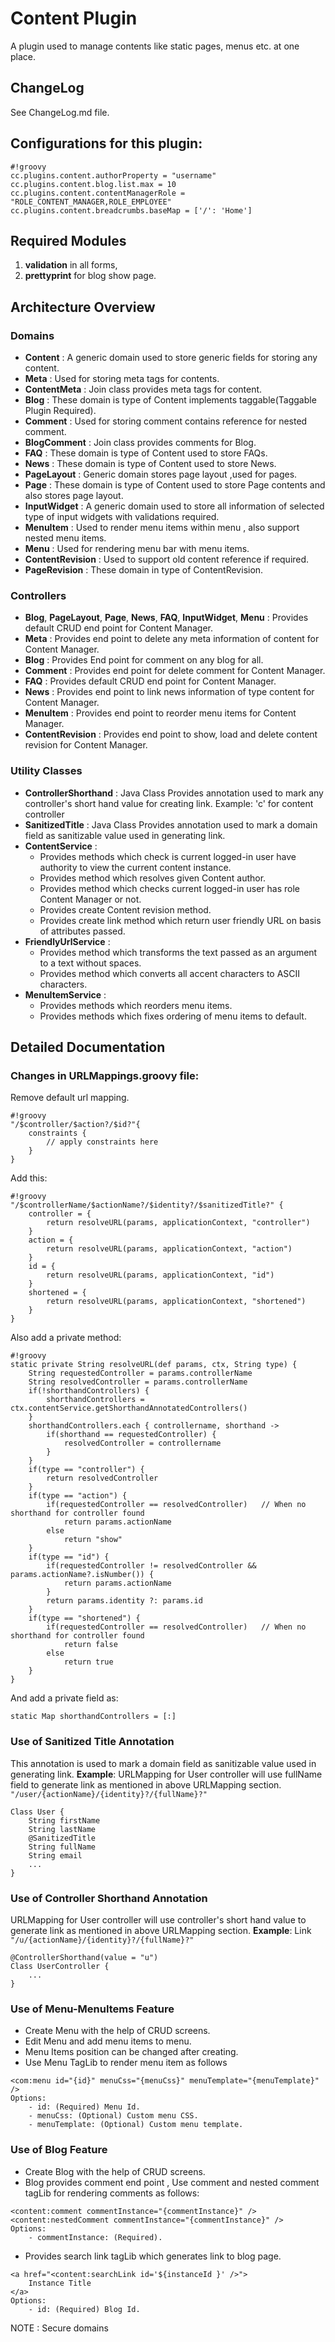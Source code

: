 # Content Plugin

A plugin used to manage contents like static pages, menus etc. at one place.

## ChangeLog

See ChangeLog.md file.

## Configurations for this plugin:

```
#!groovy
cc.plugins.content.authorProperty = "username"
cc.plugins.content.blog.list.max = 10
cc.plugins.content.contentManagerRole = "ROLE_CONTENT_MANAGER,ROLE_EMPLOYEE"
cc.plugins.content.breadcrumbs.baseMap = ['/': 'Home']
```

## Required Modules

1. **validation** in all forms,
2. **prettyprint** for blog show page.


## Architecture Overview

### Domains

- **Content** :
A generic domain used to store generic fields for storing any content.
- **Meta** : 
Used for storing meta tags for contents.
- **ContentMeta** : 
Join class provides meta tags for content.
- **Blog** : 
These domain is type of Content implements taggable(Taggable Plugin Required).
- **Comment** : 
Used for storing comment contains reference for nested comment.
- **BlogComment** : 
Join class provides comments for Blog.
- **FAQ** : 
These domain is type of Content used to store FAQs.
- **News** : 
These domain is type of Content used to store News.
- **PageLayout** : 
Generic domain stores page layout ,used for pages.
- **Page** : 
These domain is type of Content used to store Page contents and also stores page layout.
- **InputWidget** : 
A generic domain used to store all information of selected type of input widgets with validations required.
- **MenuItem** : 
Used to render menu items within menu , also support nested menu items.
- **Menu** : 
Used for rendering menu bar with menu items.
- **ContentRevision** : 
Used to support old content reference if required.
- **PageRevision** : 
These domain in type of ContentRevision.

### Controllers

- **Blog**, **PageLayout**, **Page**, **News**, **FAQ**, **InputWidget**, **Menu** : 
Provides default CRUD end point for Content Manager.
- **Meta** : 
Provides end point to delete any meta information of content for Content Manager.
- **Blog** : 
Provides End point for comment on any blog for all.
- **Comment** : 
Provides end point for delete comment for Content Manager.
- **FAQ** : 
Provides default CRUD end point for Content Manager.
- **News** : 
Provides end point to link news information of type content for Content Manager.
- **MenuItem** : 
Provides end point to reorder menu items for Content Manager.
- **ContentRevision** : 
Provides end point to show, load and delete content revision for Content Manager.

### Utility Classes

- **ControllerShorthand** : 
Java Class Provides annotation used to mark any controller's short hand value for creating link. 
Example: 'c' for content controller
- **SanitizedTitle** : 
Java Class Provides annotation used to mark a domain field as sanitizable value used in generating link.
- **ContentService** : 
    - Provides methods which check is current logged-in user have authority to view the current content instance.
    - Provides method which resolves given Content author.
    - Provides method which checks current logged-in user has role Content Manager or not.
    - Provides create Content revision method.
    - Provides create link method which return user friendly URL on basis of attributes passed.
- **FriendlyUrlService** : 
    - Provides method which transforms the text passed as an argument to a text without spaces.
    - Provides method which converts all accent characters to ASCII characters.
- **MenuItemService** : 
    - Provides methods which reorders menu items.
    - Provides methods which fixes ordering of menu items to default.

## Detailed Documentation

### Changes in URLMappings.groovy file:

Remove default url mapping.

```
#!groovy
"/$controller/$action?/$id?"{
    constraints {
        // apply constraints here
    }
}
```

Add this:

```
#!groovy
"/$controllerName/$actionName?/$identity?/$sanitizedTitle?" {
    controller = {
        return resolveURL(params, applicationContext, "controller")
    }
    action = {
        return resolveURL(params, applicationContext, "action")
    }
    id = {
        return resolveURL(params, applicationContext, "id")
    }
    shortened = {
        return resolveURL(params, applicationContext, "shortened")
    }
}
```

Also add a private method:

```
#!groovy
static private String resolveURL(def params, ctx, String type) {
    String requestedController = params.controllerName
    String resolvedController = params.controllerName
    if(!shorthandControllers) {
        shorthandControllers = ctx.contentService.getShorthandAnnotatedControllers()
    }
    shorthandControllers.each { controllername, shorthand ->
        if(shorthand == requestedController) {
            resolvedController = controllername
        }
    }
    if(type == "controller") {
        return resolvedController
    }
    if(type == "action") {
        if(requestedController == resolvedController)   // When no shorthand for controller found
            return params.actionName
        else
            return "show"
    }
    if(type == "id") {
        if(requestedController != resolvedController && params.actionName?.isNumber()) {
            return params.actionName
        }
        return params.identity ?: params.id
    }
    if(type == "shortened") {
        if(requestedController == resolvedController)   // When no shorthand for controller found
            return false
        else
            return true
    }
}
```

And add a private field as:

```
static Map shorthandControllers = [:]
```
### Use of Sanitized Title Annotation

This annotation is used to mark a domain field as sanitizable value used in generating link.
**Example**: URLMapping for User controller will use fullName field to generate link as mentioned in above URLMapping section. ```"/user/{actionName}/{identity}?/{fullName}?"```
```
Class User {
    String firstName
    String lastName
    @SanitizedTitle
    String fullName
    String email
    ...
}
```

### Use of Controller Shorthand Annotation

URLMapping for User controller will use controller's short hand value to generate link as mentioned in above URLMapping section.
**Example**: Link ```"/u/{actionName}/{identity}?/{fullName}?"```
```
@ControllerShorthand(value = "u")
Class UserController {
    ...
}
```

### Use of Menu-MenuItems Feature

- Create Menu with the help of CRUD screens.
- Edit Menu and add menu items to menu.
- Menu Items position can be changed after creating.
- Use Menu TagLib to render menu item as follows

```
<com:menu id="{id}" menuCss="{menuCss}" menuTemplate="{menuTemplate}" />
Options:
    - id: (Required) Menu Id.
    - menuCss: (Optional) Custom menu CSS.
    - menuTemplate: (Optional) Custom menu template.
```

### Use of Blog Feature

- Create Blog with the help of CRUD screens.
- Blog provides comment end point , Use comment and nested comment tagLib for rendering comments as follows:
```
<content:comment commentInstance="{commentInstance}" />
<content:nestedComment commentInstance="{commentInstance}" />
Options:
    - commentInstance: (Required).
```

- Provides search link tagLib which generates link to blog page.
```
<a href="<content:searchLink id='${instanceId }' />">
    Instance Title
</a>
Options:
    - id: (Required) Blog Id.
```

NOTE : Secure domains
